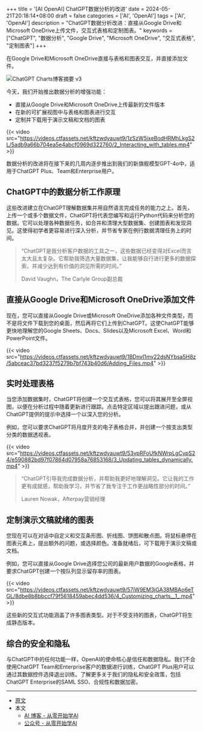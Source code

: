+++
title = '[AI OpenAI] ChatGPT数据分析的改进'
date = 2024-05-21T20:18:14+08:00
draft = false
categories = ['AI', 'OpenAI']
tags = ['AI', 'OpenAI']
description = "ChatGPT数据分析改进：直接从Google Drive和Microsoft OneDrive上传文件，交互式表格和定制图表。"
keywords = ["ChatGPT", "数据分析", "Google Drive", "Microsoft OneDrive", "交互式表格", "定制图表"]
+++

在Google Drive和Microsoft OneDrive直接与表格和图表交互，并直接添加文件。

![ChatGPT Charts博客摘要 v3](https://images.ctfassets.net/kftzwdyauwt9/5MRilRU8OxsaGeplleKSiM/d308cdc8218484a4666cee7acc9d3863/ChatGPT_Charts_Blog_Summary_v3.gif?w=1920&q=90&fm=webp)

今天，我们开始推出数据分析的增强功能：

- 直接从Google Drive和Microsoft OneDrive上传最新的文件版本
- 在新的可扩展视图中与表格和图表进行交互
- 定制并下载用于演示文稿和文档的图表

{{< video src="https://videos.ctfassets.net/kftzwdyauwt9/1zSzW5ixeBodHRMhLkgS2L/5adb9a66b704ea5e4abcf0969d322760/2_Interacting_with_tables.mp4" >}}

数据分析的改进将在接下来的几周内逐步推出到我们的新旗舰模型GPT-4o中，适用于ChatGPT Plus、Team和Enterprise用户。

## ChatGPT中的数据分析工作原理

这些改进建立在ChatGPT理解数据集并用自然语言完成任务的能力之上。首先，上传一个或多个数据文件，ChatGPT将代表您编写和运行Python代码来分析您的数据。它可以处理各种数据任务，如合并和清理大型数据集、创建图表和发现洞见。这使得初学者更容易进行深入分析，并节省专家在例行数据清理任务上的时间。

>“ChatGPT是我分析客户数据的工具之一，这些数据已经变得对Excel而言太大且太复杂。它帮助我筛选大量数据集，让我能够自行进行更多的数据探索，并减少达到有价值的洞见所需的时间。”
>
>David Vaughn，The Carlyle Group副总裁

## 直接从Google Drive和Microsoft OneDrive添加文件

现在，您可以直接从Google Drive或Microsoft OneDrive添加各种文件类型，而不是将文件下载到您的桌面，然后再将它们上传到ChatGPT。这使ChatGPT能够更快地理解您的Google Sheets、Docs、Slides以及Microsoft Excel、Word和PowerPoint文件。

{{< video src="https://videos.ctfassets.net/kftzwdyauwt9/1BDnvI1my22dsNYbsa5H8z/5abceac37bd3237f5279b7bf743b40d6/Adding_Files.mp4" >}}

## 实时处理表格

当您添加数据集时，ChatGPT将创建一个交互式表格，您可以将其展开至全屏视图，以便在分析过程中随着更新进行跟踪。点击特定区域以提出跟进问题，或从ChatGPT提供的提示中选择一个以深入您的分析。

例如，您可以要求ChatGPT将月度开支的电子表格合并，并创建一个按支出类型分类的数据透视表。

{{< video src="https://videos.ctfassets.net/kftzwdyauwt9/53vpRFoUfkNWrpLgCvpS24/e590882bd97f07864d07958a76853168/3_Updating_tables_dynamically.mp4" >}}

>“ChatGPT引导我完成数据分析，并帮助我更好地理解洞见。它让我的工作更有成就感，帮助我学习，并节省了我专注于工作更战略性部分的时间。”
>
>Lauren Nowak，Afterpay营销经理

## 定制演示文稿就绪的图表

您现在可以在对话中自定义和交互条形图、折线图、饼图和散点图。将鼠标悬停在图表元素上，提出额外的问题，或选择颜色。准备就绪后，可下载用于演示文稿或文档。

例如，您可以直接从Google Drive选择您公司的最新用户数据的Google表格，并要求ChatGPT创建一个按队列显示留存率的图表。

{{< video src="https://videos.ctfassets.net/kftzwdyauwt9/57iW9EM3jGA38MBAo6eTGL/8dbe8b8bbccf79f5618459abec4dd536/4_Customizing_charts__1_.mp4" >}}

这些新的交互式功能涵盖了许多图表类型。对于不受支持的图表，ChatGPT将生成静态版本。

## 综合的安全和隐私

与ChatGPT中的任何功能一样，OpenAI的使命核心是信任和数据隐私。我们不会使用ChatGPT Team和Enterprise客户的数据进行训练，ChatGPT Plus用户可以通过其数据控件选择退出训练。了解更多关于我们的隐私和安全政策，包括ChatGPT Enterprise的SAML SSO、合规性和数据加密。

---

- [原文](https://openai.com/index/improvements-to-data-analysis-in-chatgpt/)
- 本文
    - [AI 博客 - 从零开始学AI](https://ai-blog.aihub2022.top/post/ai-openai-improvements-to-data-analysis-in-chatgpt/)
    - [公众号 - 从零开始学AI](https://mp.weixin.qq.com/s?__biz=MzA3MDIyNTgzNA==&mid=2649977202&idx=1&sn=d729e1222d54d2c9da646037e951c08a&chksm=86c7cbb7b1b042a170e1bac07870bf32ca9b3fe9eafe79a2935e4be0a3c2ca31a7ef0ffadddc#rd)
    <!-- - [CSDN - 从零开始学AI](...) -->
    <!-- - [掘金 - 从零开始学AI](...) -->
    <!-- - [知乎 - 从零开始学AI](...) -->
    <!-- - [阿里云 - 从零开始学AI](...) -->
    <!-- - [腾讯云 - 从零开始学AI](...) -->
